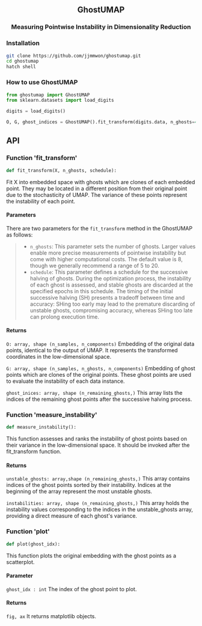 <p align="center">
  <h2 align="center">GhostUMAP</h2>
	<h3 align="center">Measuring Pointwise Instability in Dimensionality Reduction</h3>
</p>

### Installation

```Bash
git clone https://github.com/jjmmwon/ghostumap.git
cd ghostumap
hatch shell
```

### How to use GhostUMAP
```Python
from ghostumap import GhostUMAP
from sklearn.datasets import load_digits

digits = load_digits()

O, G, ghost_indices = GhostUMAP().fit_transform(digits.data, n_ghosts=4, schedule=[50, 100, 150])

```


## API
### Function 'fit_transform'
```Python
def fit_transform(X, n_ghosts, schedule):
```
Fit X into embedded space with ghosts which are clones of each embedded point. They may be located in a different position from their original point due to the stochasticity of UMAP. The variance of these points represent the instability of each point.

#### Parameters
There are two parameters for the ```fit_transform``` method in the GhostUMAP as follows:
> - `n_ghosts`: This parameter sets the number of ghosts. Larger values enable more precise measurements of pointwise instability but come with higher computational costs. The default value is 8, though we generally recommend a range of 5 to 20.
> - `schedule`: This parameter defines a schedule for the successive halving of ghosts. During the optimization process, the instability of each ghost is assessed, and stable ghosts are discarded at the specified epochs in this schedule. The timing of the initial successive halving (SH) presents a tradeoff between time and accuracy: SHing too early may lead to the premature discarding of unstable ghosts, compromising accuracy, whereas SHing too late can prolong execution time.

#### Returns

```O: array, shape (n_samples, n_components)```
Embedding of the original data points, identical to the output of UMAP. It represents the transformed coordinates in the low-dimensional space.

```G: array, shape (n_samples, n_ghosts, n_components)```
Embedding of ghost points which are clones of the original points. These ghost points are used to evaluate the instability of each data instance.

```ghost_inices: array, shape (n_remaining_ghosts,)``` 
This array lists the indices of the remaining ghost points after the successive halving process.


### Function 'measure_instability'
```Python
def measure_instability():
```
This function assesses and ranks the instability of ghost points based on their variance in the low-dimensional space. It should be invoked after the fit_transform function.

#### Returns
```unstable_ghosts: array,shape (n_remaining_ghosts,)```
This array contains indices of the ghost points sorted by their instability. Indices at the beginning of the array represent the most unstable ghosts.

```instabilities: array, shape (n_remaining_ghosts,)```
This array holds the instability values corresponding to the indices in the unstable_ghosts array, providing a direct measure of each ghost's variance.

### Function 'plot'
```Python
def plot(ghost_idx):
```
This function plots the original embedding with the ghost points as a scatterplot.

#### Parameter
```ghost_idx : int```
The index of the ghost point to plot.

#### Returns
```fig, ax```
It returns matplotlib objects.




